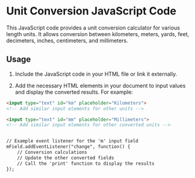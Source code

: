 # Unit Conversion JavaScript Code

This JavaScript code provides a unit conversion calculator for various length units. It allows conversion between kilometers, meters, yards, feet, decimeters, inches, centimeters, and millimeters.

## Usage

1. Include the JavaScript code in your HTML file or link it externally.

2. Add the necessary HTML elements in your document to input values and display the converted results. For example:

```html
<input type="text" id="km" placeholder="Kilometers">
<!-- Add similar input elements for other units -->

<input type="text" id="mm" placeholder="Millimeters">
<!-- Add similar input elements for other converted units -->


// Example event listener for the 'm' input field
mField.addEventListener("change", function() {
    // Conversion calculations
    // Update the other converted fields
    // Call the 'print' function to display the results
});
